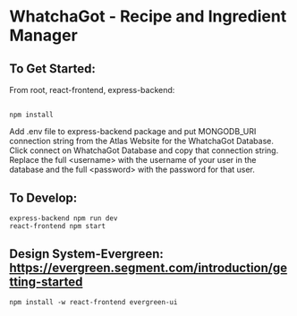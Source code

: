 # WhatchaGot - Recipe and Ingredient Manager

## To Get Started:
From root, react-frontend, express-backend:
## 
    npm install 
     
Add .env file to express-backend package and put MONGODB_URI connection string
from the Atlas Website for the WhatchaGot Database. Click connect on WhatchaGot Database
and copy that connection string. Replace the full \<username\> with the username of your
user in the database and the full \<password\> with the password for that user.
    

## To Develop:
    express-backend npm run dev
    react-frontend npm start

## Design System-Evergreen: https://evergreen.segment.com/introduction/getting-started
    npm install -w react-frontend evergreen-ui
